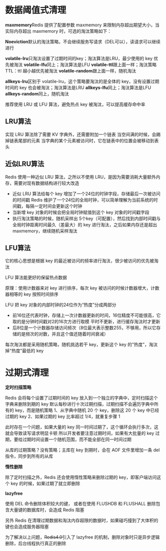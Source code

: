 # 数据阈值式清理

**maxmemory**Redis 提供了配置参数 maxmemory 来限制内存超出期望大小，当实际内存超出 maxmemory 时，可选的淘汰策略如下：

**Noeviction**默认的淘汰策略，不会继续服务写请求（DEL可以），读请求可以继续进行

**volatile-lru**只淘汰设置了过期时间的key；淘汰算法是LRU，最少使用的 key 优先被淘汰
**volatile-lfu**同上；淘汰算法是LFU
**volatile-ttl**跟上面一样；淘汰策略TTL：ttl 越小越优先被淘汰
**volatile-random**跟上面一样，随机淘汰

**allkeys-lru**区别于 volatile-lru，这个策略要淘汰的是全体的 key，没有设置过期时间的 key 也会被淘汰；淘汰算法是LRU
**allkeys-lfu**同上；淘汰算法是LFU
**allkeys-random**同上，随机淘汰

推荐使用 LRU 或 LFU 算法，避免热点 key 被淘汰，可以提高缓存命中率

## LRU算法

实现 LRU 算法除了需要 KV 字典外，还需要附加一个链表
当空间满的时候，会踢掉链表尾部的元素
当字典的某个元素被访问时，它在链表中的位置会被移动到表头

## 近似LRU算法

Redis 使用一种近似 LRU 算法，之所以不使用 LRU，是因为需要消耗大量额外内存，需要对现有数据结构进行较大改造

- 近似 LRU 算法给每个 key 增加了一个24位的时钟字段，存储最后一次被访问的时间戳
  Redis 维护了一个24位的全局时钟，可以简单理解为当前系统的时间戳，每隔一定时间会更新这个时钟
- 当新增 key 对象的时候会把全局时钟赋值到这个 key 对象的时间戳字段
- 执行淘汰策略的时候，随机采样出 5个key（可配置），然后找到内部时间戳与全局时钟距离时间最久（差最大）的 key 进行淘汰，之后如果内存还是超出 maxmemory，继续随机采样淘汰

## LFU算法

它的核心思想是根据 key 的最近被访问的频率进行淘汰，很少被访问的优先被淘汰

LFU 算法能更好的保留热点数据

原理：使用计数器来对 key 进行排序，每次 key 被访问的时候计数器增大，计数器相等的 key 按照时间排序

LFU 把 key 对象的内部时钟的24位作为“热度”分成两部分

- 前16位还代表时钟，存储上一次计数器更新的时间，16位精度不可能很高，它取的是分钟时间戳对2的16次方进行取模
  平时不更新，进行缓存淘汰时才更新
- 后8位是一个计数器存储访问频次（8位最大表示整数255，不够用，所以它存储的是频次的对数，并且这个值还随着时间衰减）

每次淘汰都是采用随机策略，随机挑选若干 key，更新这个 key 的“热度”，淘汰掉“热度”最低的 key

# 过期式清理

**定时扫描策略**

Redis 会将每个设置了过期时间的 key 放入到一个独立的字典中，定时扫描这个字典来删除到期的 key
默认每秒进行十次过期扫描，过期扫描不会遍历字典中所有的 key，而是随机策略
1、从字典中随机 20 个 key，删除这 20 个 key 中已经过期的 key
2、如果过期的 key 比率超过 1/4，就重复步骤 1

此时存在一个问题，如果大量的 key 同一时间过期了，这个循环会执行多次，这就会导致读写请求明显卡顿
所以开发者要注意过期时间，如果有大批量的 key 过期，要给过期时间设置一个随机范围，而不能全部在同一时间过期

从库的过期策略？没有策略；主库在 key 到期时，会在 AOF 文件里增加一条 del 指令，同步到所有的从库

**惰性删除**

除了定时扫描之外，Redis 还会使用惰性策略来删除过期的 key，即客户端访问这个 key 的时候，如果过期了就立即删除

**lazyfree**

使用 DEL 命令删除体积较大的键， 或者在使用 FLUSHDB 和 FLUSHALL 删除包含大量键的数据库时，会造成 Redis 阻塞

另外 Redis 在清理过期数据和淘汰内存超限的数据时，如果碰巧撞到了大体积的键也会造成服务器阻塞

为了解决以上问题，~~Redis4.0~~引入了 lazyfree 的机制，删除对象时只是异步逻辑删除，后台线程执行真正的删除